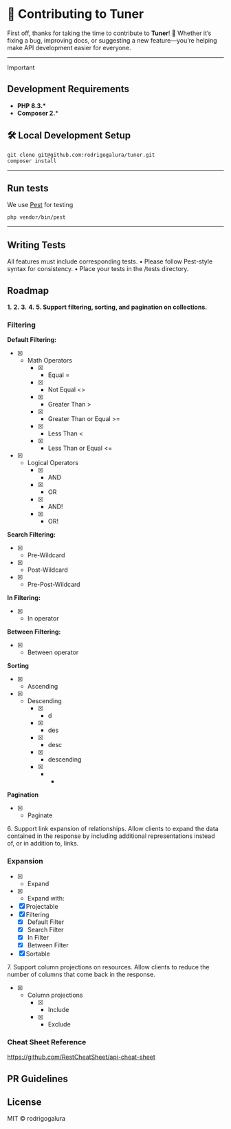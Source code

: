 # 🤝 Contributing to Tuner

First off, thanks for taking the time to contribute to **Tuner**! 🎉
Whether it’s fixing a bug, improving docs, or suggesting a new feature—you’re helping make API development easier for everyone.

---

> [!IMPORTANT]
> ## Development Requirements
>
> - **PHP 8.3.\***
> - **Composer 2.***

## 🛠️ Local Development Setup
```
git clone git@github.com:rodrigogalura/tuner.git
composer install
```

---

## Run tests

We use [Pest](https://pestphp.com) for testing

```
php vendor/bin/pest
```

---

## Writing Tests

All features must include corresponding tests.
•   Please follow Pest-style syntax for consistency.
•   Place your tests in the /tests directory.


## Roadmap

**1\.**
**2\.**
**3\.**
**4\.**
**5\. Support filtering, sorting, and pagination on collections.**

### Filtering

**Default Filtering:**
- [x] - Math Operators
    - [x] - Equal =
    - [x] - Not Equal <>
    - [x] - Greater Than >
    - [x] - Greater Than or Equal >=
    - [x] - Less Than <
    - [x] - Less Than or Equal <=
- [x] - Logical Operators
    - [x] - AND
    - [x] - OR
    - [x] - AND!
    - [x] - OR!

**Search Filtering:**
- [x] - Pre-Wildcard
- [x] - Post-Wildcard
- [x] - Pre-Post-Wildcard

**In Filtering:**
- [x] - In operator

**Between Filtering:**
- [x] - Between operator

**Sorting**
- [x] - Ascending
- [x] - Descending
    - [x] - d
    - [x] - des
    - [x] - desc
    - [x] - descending
    - [x] - -

**Pagination**

- [x] - Paginate


6\. Support link expansion of relationships. Allow clients to expand the data contained in the response by including additional representations instead of, or in addition to, links.

### Expansion
- [x] - Expand
- [x] - Expand with:
- [x] Projectable
- [x] Filtering
    - [x] Default Filter
    - [x] Search Filter
    - [x] In Filter
    - [x] Between Filter
 - [x] Sortable

7\. Support column projections on resources. Allow clients to reduce the number of columns that come back in the response.

- [x] - Column projections
    - [x] - Include
    - [x] - Exclude


### Cheat Sheet Reference

https://github.com/RestCheatSheet/api-cheat-sheet

## PR Guidelines

## License

MIT © rodrigogalura
